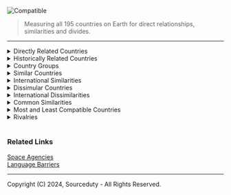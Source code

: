 ![Compatible](https://github.com/sourceduty/International_Compatibility/assets/123030236/f7b19bd8-9283-4dd8-98c8-31f93589efd9)

> Measuring all 195 countries on Earth for direct relationships, similarities and divides.

***

<details><summary>Directly Related Countries</summary>
<br>

Afghanistan, Pakistan - These neighboring countries share deep historical, cultural, and ethnic ties, further complicated by geopolitical strategies and conflicts.

Australia, New Zealand - Often referred to as "ANZAC" countries, they share close cultural, economic, and military ties, rooted in their colonial history under British rule.

Brazil, Argentina - These largest economies in South America are major trade partners and share a border. Their relationship is further deepened by the Mercosur trade bloc.

Canada, United States - Sharing the world's longest undefended border, these two countries have significant economic and cultural exchanges and are each other's largest trading partners.

China, Taiwan - The relationship between China and Taiwan is complex, involving political tension due to China's claim over Taiwan, yet intertwined with significant economic ties.

France, Germany - These core members of the European Union were historically adversaries but are now tightly integrated economically and politically within the EU framework.

India, Nepal - Sharing cultural and religious heritages, India and Nepal have deep-rooted social and economic connections, although there are occasional political strains.

Japan, South Korea - Both countries share economic ties and a complicated history involving World War II and its aftermath, influencing their contemporary political and social interactions.

Russia, Ukraine - Their relationship is historically intertwined with cultural, economic, and political connections, currently strained due to geopolitical conflicts and territorial disputes.

United Kingdom, Ireland - Linked historically and culturally through centuries of interaction, their relationship is complex, shaped by colonial history and modern economic ties.

<br>
</details>

<details><summary>Historically Related Countries</summary>
<br>

Canada, United Kingdom - Canada was once a part of the British Empire and shares a monarch with the UK.

United States, United Kingdom - The US was originally thirteen colonies under British rule, gaining independence in 1776.

France, Germany - These nations have a long history of conflict and cooperation, from wars like the Franco-Prussian War to their integral roles in the European Union.

Russia, Eastern European Countries (e.g., Poland, Ukraine, Baltic States) - Many Eastern European countries were part of the Soviet Union or influenced by it during the Cold War.

India, Pakistan - Both countries were part of British India until partition in 1947, leading to ongoing conflicts primarily over Kashmir.

China, Japan - Historical interactions include periods of cultural exchange and conflict, notably during the Second Sino-Japanese War.

Spain, Portugal - The Iberian neighbors have interacted through various periods of conflict and cooperation, including the Iberian Union.

Australia, New Zealand - Both countries were British colonies and share historical ties through participation in both World Wars under the ANZAC military corps.

African countries (e.g., Nigeria, Ghana, Kenya) - Shared histories of colonialism primarily under British, French, and Portuguese rule, affecting their development and relations.

Middle Eastern countries (e.g., Iraq, Syria, Lebanon) - Shared histories under various empires such as the Ottoman Empire and later European colonial mandates.

South American countries (e.g., Brazil, Argentina, Chile) - Shared colonial histories under Spanish and Portuguese rule, with intertwined histories of independence movements.

Scandinavian countries (Sweden, Norway, Denmark) - These countries share Viking heritage and were united under various unions, influencing their cultural and political developments.

Balkan countries (e.g., Serbia, Croatia, Bosnia and Herzegovina) - Their histories are intertwined through various periods, including the Ottoman Empire and the Yugoslav state.

<br>
</details>

<details><summary>Country Groups</summary>
<br>

North America

- Canada, United States, Mexico - These countries are economically integrated through the USMCA (formerly NAFTA), promoting free trade and economic cooperation across North America.

South America

- Countries of the Andean Community (Bolivia, Colombia, Ecuador, Peru) - Share economic and political ties through a regional customs union.

- Mercosur Countries (Argentina, Brazil, Paraguay, Uruguay, Venezuela) - Integrated through a sub-regional bloc promoting free trade and fluid movement of goods, people, and currency.

Europe

- European Union (EU) Countries - Including nations like Germany, France, Italy, Spain, and Poland, these countries are deeply integrated economically, politically, and socially.

- Nordic Countries (Denmark, Finland, Iceland, Norway, Sweden) - Share cultural, historical, and economic ties, and cooperate through the Nordic Council.

Asia

- ASEAN Countries (Indonesia, Malaysia, Philippines, Singapore, Thailand, Brunei, Vietnam, Laos, Myanmar, Cambodia) - Economically and politically linked through the Association of Southeast Asian Nations focusing on political and economic stability and regional development.

- China and its Neighbors (Japan, South Korea, Mongolia, Russia) - Share complex historical and economic relationships, with significant modern trade ties and historical disputes.

Middle East

- Gulf Cooperation Council (Saudi Arabia, Kuwait, the UAE, Qatar, Bahrain, and Oman) - Economically and politically allied, focusing on regional security and economic cooperation.

- Israel and Neighboring Countries (Egypt, Jordan) - Have established diplomatic and peace agreements, although the wider regional relationships are complex due to historical conflicts.

Africa

- East African Community (Kenya, Tanzania, Uganda, Rwanda, Burundi, South Sudan) - Promotes economic, social, and cultural integration.

- Economic Community of West African States (ECOWAS) (Nigeria, Ghana, Senegal, etc.) - Focused on economic integration and political stability within West Africa.

Oceania

- Australia and Pacific Islands (Fiji, Papua New Guinea, Solomon Islands, etc.) - Australia has significant economic and aid relationships with many of the Pacific Islands, impacting development and regional security.

<br>
</details>

<details><summary>Similar Countries</summary>
<br>

- Australia and New Zealand

Similarities: Both countries share a British colonial history, similar legal and political systems, and close cultural ties, including language and sport.

- Sweden, Norway, and Denmark

Similarities: Known as the Scandinavian countries, they share a common historical and cultural heritage, similar languages (Nordic languages), and social democratic governance structures.

- Canada and United States

Similarities: Both are English-speaking, share similar economic systems, cultural ties through media and entertainment, and have similar political structures.

- Portugal and Spain

Similarities: Both countries share the Iberian Peninsula, have similar Mediterranean climates, and have overlapping historical periods. They also have closely related languages (Portuguese and Spanish).

- Japan and South Korea

Similarities: Both countries have strong economies, a focus on technology and innovation, similar dietary habits, and significant historical ties, despite political tensions.

- Belgium and Luxembourg

Similarities: Both are small, Western European countries sharing linguistic ties (French, German, and Luxembourgish, which is closely related to German), and economic integration through the European Union.

- Argentina and Uruguay

Similarities: Share historical, cultural, and linguistic ties, similar cuisines (notably beef and mate), and both follow similar forms of government.

- United Arab Emirates and Qatar

Similarities: Both are wealthy Gulf states with economies heavily reliant on oil and natural gas, share similar Arabic culture and language, and have governance systems based on Islamic law.

- Austria and Germany

Similarities: Share the German language, similar cultural traditions such as music and festivals, and closely related historical roots.

- Singapore and Hong Kong

Similarities: Both are major financial hubs in Asia, have similar colonial histories under British rule, high population densities, and similar economic policies focused on trade and finance.

<br>
</details>

<details><summary>International Similarities</summary>
<br>

Similarities among various global regions include shared colonial histories, similar legal and political systems, and strong cultural ties, such as language and sports. Many regions exhibit common historical and cultural heritages, with closely related languages and social democratic governance structures. Economic similarities are prevalent, with regions displaying parallel economic systems, heavy reliance on technology and innovation, and roles as major financial hubs. Dietary habits and cultural traditions, like music and festivals, also show significant overlaps. Furthermore, linguistic ties and economic integration through regional unions are common, with several areas governed by similar legal frameworks based on religious or traditional laws. These elements highlight the profound connections that transcend individual countries and illustrate regional cohesiveness.

<br>
</details>

<details><summary>Dissimular Countries</summary>
<br>

- Saudi Arabia and Sweden

Differences: Saudi Arabia has a conservative Islamic culture and absolute monarchy, whereas Sweden has a liberal social structure and a parliamentary democracy.

- Japan and Bolivia

Differences: Japan is an island nation with a high-tech industrialized economy, while Bolivia is landlocked with a mixed economy heavily reliant on agriculture and mining.

- Singapore and Venezuela

Differences: Singapore is a small, densely populated city-state known for its highly developed free-market economy; Venezuela has extensive natural resources but currently experiences significant economic instability and political conflict.

- Norway and Yemen

Differences: Norway is one of the wealthiest and most stable countries in the world with a strong welfare state, whereas Yemen is facing a severe humanitarian crisis with ongoing conflict and poor infrastructure.

- United States and North Korea
  Differences: The United States has a democratic government and a diverse economy, while North Korea is governed by a totalitarian regime with a centrally planned economy.

- Australia and Chad

Differences: Australia is a highly developed country with a significant focus on services and technology, whereas Chad is one of the least developed with challenges in human development and infrastructure.

- Switzerland and Papua New Guinea

Differences: Switzerland is known for its neutrality, high standard of living, and advanced economies, while Papua New Guinea has a tribal society with an economy based on agriculture and mining.

- Canada and Somalia

Differences: Canada is known for its high quality of life and strong economic and political stability, while Somalia has been experiencing political instability and lacks strong governmental infrastructure.

- Finland and Afghanistan

Differences: Finland is known for its high levels of education and technological advancement, whereas Afghanistan has been affected by decades of conflict impacting its development and stability.

- Germany and Haiti
  
Differences: Germany is a major industrial power with a robust economy and strong political institutions, while Haiti faces significant challenges with political instability and is one of the poorest countries in the Western Hemisphere.

<br>
</details>

<details><summary>International Dissimilarities</summary>
<br>

Dissimilarities among various global regions can be observed in multiple dimensions, including cultural practices, governance structures, economic development levels, and social policies. Significant contrasts exist between nations with conservative religious cultures and those with liberal social structures. Some countries are governed by authoritarian regimes, whereas others operate under democratic norms. Economic disparities are also pronounced, with some nations boasting advanced, high-tech industries and others relying heavily on agriculture or facing economic instability. Differences in societal organization range from highly centralized, planned economies to free-market systems that prioritize trade and innovation. Additionally, geographic factors contribute to dissimilarities, with some countries being island nations focused on maritime economies, while others are landlocked and depend on terrestrial resources. The extent of infrastructure development varies widely, from highly developed and stable nations to those grappling with humanitarian crises and ongoing conflicts. These distinctions underscore the vast range of human experiences and governance models present across the globe.

<br>
</details>

<details><summary>Common Similarities</summary>
<br>

1. Economic Systems: Many countries have adopted similar economic models, such as market-based economies which encourage trade and innovation.

2. Political Structures: Democratic governance with parliamentary or presidential systems is widespread, providing a common framework for policy and law.

3. Cultural Influences: Shared colonial histories, especially among countries once under British, French, or Spanish rule, lead to similarities in legal systems, languages, and cultural practices.

4. Social Policies: A focus on welfare systems, public healthcare, and education is common in many developed nations, aiming to provide a safety net for their populations.

5. Technological Advancements: As global connectivity increases, nations often share advancements in technology and infrastructure, impacting their development trajectories.

6. Environmental Policies: With global attention on climate change, many countries are implementing similar environmental regulations and focusing on sustainable practices.

Countries around the world exhibit a number of commonalities that transcend geographical boundaries. Many have embraced market-based economic systems, fostering environments that promote trade and innovation, and facilitating global economic integration. Political structures, particularly democratic forms of governance, provide a shared framework that influences policy and legislative development. Cultural influences, often rooted in colonial histories, manifest in similarities in language, legal systems, and societal norms, especially among nations previously colonized by European powers. Furthermore, a focus on enhancing social welfare systems, including public healthcare and education, is prevalent in many developed countries, reflecting a collective commitment to improving citizen welfare. Technological advancements also see widespread adoption, driven by increased global connectivity and the need for modern infrastructure. Lastly, with rising awareness of environmental issues, many countries are adopting similar approaches to environmental regulation and sustainability, emphasizing the global consensus on the importance of combating climate change. These similarities illustrate how historical, economic, and social factors contribute to shared global narratives and challenges.

<br>
</details>

<details><summary>Most and Least Compatible Countries</summary>
<br>

Most Compatible Countries

- Australia and New Zealand: Share a British colonial history, similar legal and political systems, and close cultural ties, including language and sports.

- Sweden, Norway, and Denmark: Common historical and cultural heritage, similar languages (Nordic languages), and social democratic governance structures.

- Canada and United States: Both are English-speaking, with similar economic systems and cultural exchanges, particularly in media and entertainment.

- Portugal and Spain: Share the Iberian Peninsula, similar Mediterranean climates, overlapping historical periods, and closely related languages.

- Belgium and Luxembourg: Small, linguistically tied Western European nations that are economically integrated within the European Union.

Least Compatible Countries

- Saudi Arabia and Sweden: Differences in cultural practices with conservative Islamic versus liberal social structures.

- Japan and Bolivia: Stark contrasts in geographical setting, economic development (high-tech industry vs. agriculture/mining).

- Singapore and Venezuela: Differences in economic stability and governance, with one being a highly developed free-market economy and the other experiencing significant instability.

- Norway and Yemen: Vast differences in wealth, stability, and quality of life due to contrasting governance and social policies.

- United States and North Korea: Fundamental differences in political systems (democratic vs. totalitarian) and economic models (diverse economy vs. centrally planned).

<br>
</details>

<details><summary>Rivalries</summary>
<br>

1. India vs. Pakistan:

This rivalry is primarily rooted in historical, religious, and political tensions, stemming from the partition of British India in 1947. The conflict over the Kashmir region has led to multiple wars and ongoing military skirmishes, making it one of the most enduring rivalries in modern history.

2. USA vs. Russia:

The rivalry between the United States and Russia, which began during the Cold War era, continues to influence global politics. It is characterized by ideological differences, military competition, and conflicts over influence in regions like Eastern Europe, the Middle East, and more recently, cyberspace.

3. China vs. Japan:

Historical animosities, regional competition, and territorial disputes, particularly over the Senkaku/Diaoyu Islands, define the rivalry between China and Japan. Their complex relationship is also shaped by economic interdependence and mutual suspicions of strategic intentions.

4. Greece vs. Turkey:

Greece and Turkey share a rivalry that is influenced by a series of historical conflicts, including wars over territory. Issues such as the division of Cyprus, territorial rights in the Aegean Sea, and differing cultural and national identities continue to fuel tensions.

5. Saudi Arabia vs. Iran:

This rivalry is predominantly sectarian with Sunni-majority Saudi Arabia and Shia-majority Iran competing for influence in the Middle East. It is marked by proxy wars in countries like Syria and Yemen, and differing positions on regional issues such as oil politics and relations with major powers.

6. North Korea vs. South Korea:

Stemming from the division of Korea after World War II, this rivalry includes ideological differences between North Korea's communism and South Korea's democratic system. Despite sporadic talks and agreements, the Korean Peninsula remains one of the most militarized regions in the world.

7. Brazil vs. Argentina:

Mainly known for its manifestation in sports, especially football, the rivalry between Brazil and Argentina also extends into cultural and economic dimensions. Both countries compete for regional leadership and influence in South America.

8. France vs. Germany:
   
Historically, France and Germany have been rivals, particularly in the context of European wars and territorial disputes. However, since World War II, they have transformed their relationship into a partnership that stands at the core of the European Union, showing how rivals can evolve into collaborators.

<br>
</details>

#
### Related Links

[Space Agencies](https://github.com/sourceduty/Space_Agencies)
<br>
[Language Barriers](https://github.com/sourceduty/Language_Barriers)

***
Copyright (C) 2024, Sourceduty - All Rights Reserved.
